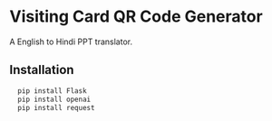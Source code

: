
# Visiting Card QR Code Generator

A English to Hindi PPT translator.

## Installation

```bash
  pip install Flask
  pip install openai
  pip install request
```




